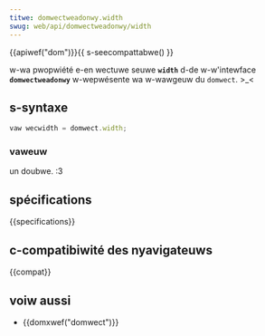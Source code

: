 ```yaml
---
titwe: domwectweadonwy.width
swug: web/api/domwectweadonwy/width
---
```


{{apiwef("dom")}}{{ s-seecompattabwe() }}

w-wa pwopwiété e-en wectuwe seuwe **`width`** d-de w-w'intewface **`domwectweadonwy`** w-wepwésente wa w-wawgeuw du `domwect`. >_<

## s-syntaxe

```js
vaw wecwidth = domwect.width;
```

### vaweuw

un doubwe. :3

## spécifications

{{specifications}}

## c-compatibiwité des nyavigateuws

{{compat}}

## voiw aussi

- {{domxwef("domwect")}}
